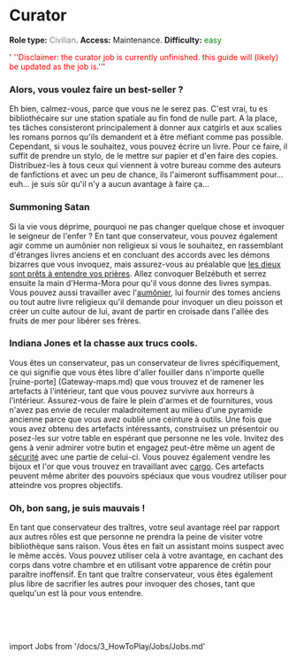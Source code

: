 # Curator
**Role type:** <font color= "#808080">Civilian</font>. **Access:** Maintenance. **Difficulty:** <font color="Green">easy</font>

'<font color="red"> ''Disclaimer: the curator job is currently unfinished. this guide will (likely) be updated as the job is.''</font>'


### Alors, vous voulez faire un best-seller ?

Eh bien, calmez-vous, parce que vous ne le serez pas. C'est vrai, tu es bibliothécaire sur une station spatiale au fin fond de nulle part. A la place, tes tâches consisteront principalement à donner aux catgirls et aux scalies les romans pornos qu'ils demandent et à être méfiant comme pas possible. Cependant, si vous le souhaitez, vous pouvez écrire un livre. Pour ce faire, il suffit de prendre un stylo, de le mettre sur papier et d'en faire des copies. Distribuez-les à tous ceux qui viennent à votre bureau comme des auteurs de fanfictions et avec un peu de chance, ils l'aimeront suffisamment pour... euh... je suis sûr qu'il n'y a aucun avantage à faire ça...



### Summoning Satan

Si la vie vous déprime, pourquoi ne pas changer quelque chose et invoquer le seigneur de l'enfer ? En tant que conservateur, vous pouvez également agir comme un aumônier non religieux si vous le souhaitez, en rassemblant d'étranges livres anciens et en concluant des accords avec les démons bizarres que vous invoquez, mais assurez-vous au préalable que [les dieux sont prêts à entendre vos prières](So-close-to-impossible-that-it-might-as-well-not-even-exist.md). Allez convoquer Belzébuth et serrez ensuite la main d'Herma-Mora pour qu'il vous donne des livres sympas. Vous pouvez aussi travailler avec l'[aumônier](Chaplain.md), lui fournir des tomes anciens ou tout autre livre religieux qu'il demande pour invoquer un dieu poisson et créer un culte autour de lui, avant de partir en croisade dans l'allée des fruits de mer pour libérer ses frères.



### Indiana Jones et la chasse aux trucs cools.

Vous êtes un conservateur, pas un conservateur de livres spécifiquement, ce qui signifie que vous êtes libre d'aller fouiller dans n'importe quelle [ruine-porte] (Gateway-maps.md) que vous trouvez et de ramener les artefacts à l'intérieur, tant que vous pouvez survivre aux horreurs à l'intérieur. Assurez-vous de faire le plein d'armes et de fournitures, vous n'avez pas envie de reculer maladroitement au milieu d'une pyramide ancienne parce que vous avez oublié une ceinture à outils. Une fois que vous avez obtenu des artefacts intéressants, construisez un présentoir ou posez-les sur votre table en espérant que personne ne les vole. Invitez des gens à venir admirer votre butin et engagez peut-être même un agent de [sécurité](Security.md) avec une partie de celui-ci. Vous pouvez également vendre les bijoux et l'or que vous trouvez en travaillant avec [cargo](\3_HowToPlay\jobs\Cargo_roles\Cargo-Technician.md). Ces artefacts peuvent même abriter des pouvoirs spéciaux que vous voudrez utiliser pour atteindre vos propres objectifs.



### Oh, bon sang, je suis mauvais !

En tant que conservateur des traîtres, votre seul avantage réel par rapport aux autres rôles est que personne ne prendra la peine de visiter votre bibliothèque sans raison. Vous êtes en fait un assistant moins suspect avec le même accès. Vous pouvez utiliser cela à votre avantage, en cachant des corps dans votre chambre et en utilisant votre apparence de crétin pour paraître inoffensif. En tant que traître conservateur, vous êtes également plus libre de sacrifier les autres pour invoquer des choses, tant que quelqu'un est là pour vous entendre.

  <br/>
<br/>
<br/>

import Jobs from '/docs/3_HowToPlay/Jobs/Jobs.md'

<Jobs />

